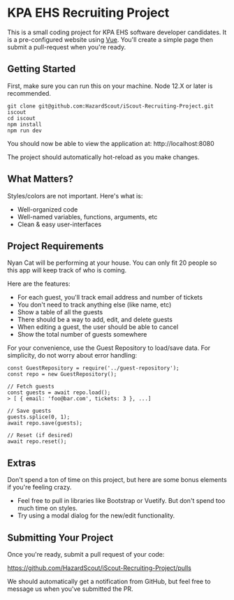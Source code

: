# KPA EHS Recruiting Project

This is a small coding project for KPA EHS software developer candidates. It is
a pre-configured website using [Vue](https://vuejs.org/v2/guide/).
You'll create a simple page then submit a pull-request when you're ready.


## Getting Started

First, make sure you can run this on your machine. Node 12.X or later
is recommended.

```
git clone git@github.com:HazardScout/iScout-Recruiting-Project.git iscout
cd iscout
npm install
npm run dev
```

You should now be able to view the application at: http://localhost:8080

The project should automatically hot-reload as you make changes.


## What Matters?

Styles/colors are not important. Here's what is:

 * Well-organized code
 * Well-named variables, functions, arguments, etc
 * Clean & easy user-interfaces


## Project Requirements

Nyan Cat will be performing at your house. You can only fit 20 people
so this app will keep track of who is coming.

Here are the features:

   * For each guest, you'll track email address and number of tickets
   * You don't need to track anything else (like name, etc)
   * Show a table of all the guests
   * There should be a way to add, edit, and delete guests
   * When editing a guest, the user should be able to cancel
   * Show the total number of guests somewhere

For your convenience, use the Guest Repository to load/save data. For
simplicity, do not worry about error handling:

    const GuestRepository = require('../guest-repository');
    const repo = new GuestRepository();

    // Fetch guests
    const guests = await repo.load();
    > [ { email: 'foo@bar.com', tickets: 3 }, ...]

    // Save guests
    guests.splice(0, 1);
    await repo.save(guests);

    // Reset (if desired)
    await repo.reset();


## Extras

Don't spend a ton of time on this project, but here are some bonus
elements if you're feeling crazy.

   * Feel free to pull in libraries like Bootstrap or Vuetify. But
     don't spend too much time on styles.
   * Try using a modal dialog for the new/edit functionality.



## Submitting Your Project

Once you're ready, submit a pull request of your code:

https://github.com/HazardScout/iScout-Recruiting-Project/pulls

We should automatically get a notification from GitHub, but feel
free to message us when you've submitted the PR.
